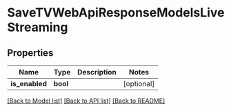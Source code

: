# SaveTVWebApiResponseModelsLiveStreaming

## Properties
Name | Type | Description | Notes
------------ | ------------- | ------------- | -------------
**is_enabled** | **bool** |  | [optional] 

[[Back to Model list]](../README.md#documentation-for-models) [[Back to API list]](../README.md#documentation-for-api-endpoints) [[Back to README]](../README.md)


